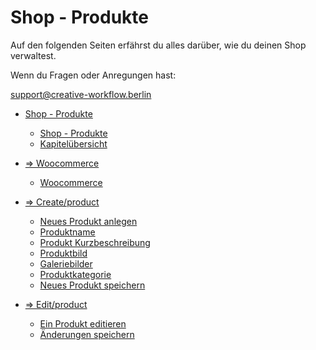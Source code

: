 # Shop - Produkte

Auf den folgenden Seiten erfährst du alles darüber, wie du deinen Shop verwaltest.

Wenn du Fragen oder Anregungen hast:

[support@creative-workflow.berlin](mailto:support@creative-workflow.berlin)

  - [Shop - Produkte](./00_index) 
     - [Shop - Produkte](./00_index/00_teaser.md) 
     - [Kapitelübersicht](./00_index/01_topics.md) 

  - [=> Woocommerce](./01_woocommerce) 
     - [Woocommerce](./01_woocommerce/01_basic.md) 

  - [=> Create/product](./02_create_product) 
     - [Neues Produkt anlegen](./02_create_product/01_create.md) 
     - [Produktname](./02_create_product/02_title.md) 
     - [Produkt Kurzbeschreibung](./02_create_product/03_short_description.md) 
     - [Produktbild](./02_create_product/04_product_image.md) 
     - [Galeriebilder](./02_create_product/05_gallery_image.md) 
     - [Produktkategorie](./02_create_product/06_category.md) 
     - [Neues Produkt speichern](./02_create_product/07_save.md) 

  - [=> Edit/product](./03_edit_product) 
     - [Ein Produkt editieren](./03_edit_product/01_edit.md) 
     - [Änderungen speichern](./03_edit_product/02_save.md) 

